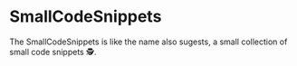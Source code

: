 # SmallCodeSnippets

The SmallCodeSnippets is like the name also sugests, a small collection of small code snippets 🕵️.
